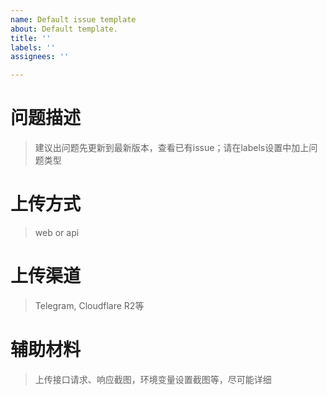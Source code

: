 ```yaml
---
name: Default issue template
about: Default template.
title: ''
labels: ''
assignees: ''

---
```


# 问题描述
> 建议出问题先更新到最新版本，查看已有issue；请在labels设置中加上问题类型


# 上传方式
> web or api


# 上传渠道
> Telegram, Cloudflare R2等


# 辅助材料
> 上传接口请求、响应截图，环境变量设置截图等，尽可能详细
